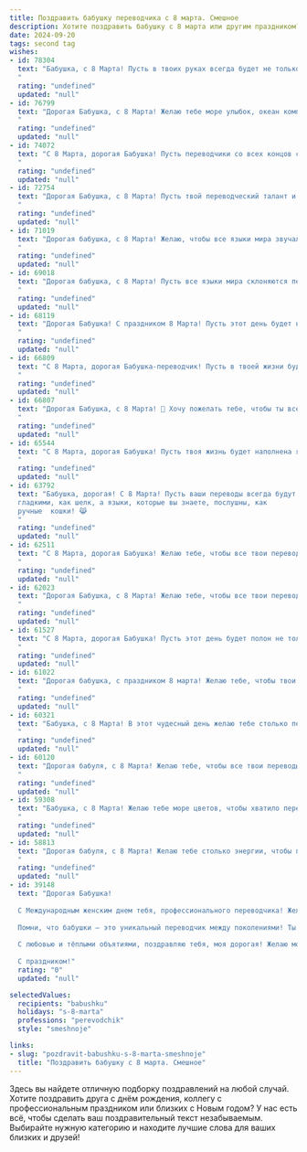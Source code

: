 ```yaml
---
title: Поздравить бабушку переводчика с 8 марта. Смешное
description: Хотите поздравить бабушку с 8 марта или другим праздником? Наш ИИ создаст незабываемое поздравление, а вы обязательно выделитесь среди других.  
date: 2024-09-20
tags: second tag
wishes:
- id: 78304
  text: "Бабушка, с 8 Марта! Пусть в твоих руках всегда будет не только словарь, но и большая шоколадка! 😉  Желаю тебе море языков, океан любви,  и чтобы все вокруг тебя понимали, даже если говорят на языке жестов!
  "
  rating: "undefined"
  updated: "null"
- id: 76799
  text: "Дорогая Бабушка, с 8 Марта! Желаю тебе море улыбок, океан комплиментов и, конечно, чтобы все твои переводы были безупречно точными, как твои слова любви! 😉
  "
  rating: "undefined"
  updated: "null"
- id: 74072
  text: "С 8 Марта, дорогая Бабушка! Пусть переводчики со всех концов света замирают в восхищении от твоих талантов, а сложные тексты подчиняются твоей воле, как дети! 😜
  "
  rating: "undefined"
  updated: "null"
- id: 72754
  text: "Дорогая Бабушка, с 8 Марта! Пусть твой переводческий талант и дальше бьет рекорды по количеству переведенных фраз, а твое чувство юмора по-прежнему остаётся незаменимым инструментом в борьбе с языковым барьером! 😉
  "
  rating: "undefined"
  updated: "null"
- id: 71019
  text: "Дорогая бабушка, с 8 Марта! Желаю, чтобы все языки мира звучали в твою честь, а переводы были всегда точными и без ошибок, как твои советы! 😉
  "
  rating: "undefined"
  updated: "null"
- id: 69018
  text: "Дорогая бабушка, с 8 Марта! Пусть все языки мира склоняются перед твоим мастерством перевода, а все слова - перед твоей мудростью! Надеюсь,  в этот день тебе не придется переводить с русского на \"бабушкино\" 😅
  "
  rating: "undefined"
  updated: "null"
- id: 68119
  text: "Дорогая Бабушка! С праздником 8 Марта! Пусть этот день будет наполнен не только мимозами и конфетами, но и интересными переводами с самых экзотических языков! 😉
  "
  rating: "undefined"
  updated: "null"
- id: 66809
  text: "С 8 Марта, дорогая Бабушка-переводчик! Пусть в твоей жизни будет как можно больше интересных языков, но, пожалуйста, не переводи на английский мой школьный дневник! 😉
  "
  rating: "undefined"
  updated: "null"
- id: 66807
  text: "Дорогая Бабушка, с 8 Марта! 🎉 Хочу пожелать тебе, чтобы ты всегда была на высоте, как и твои переводы! 😉  Пусть все твои \"переводы\" с житейского языка на бабушкин язык будут удачными, а \"декодирование\"  с внучачьего языка  — легким и приятным! 😄  Будь здорова, бодра и энергична! 🥂
  "
  rating: "undefined"
  updated: "null"
- id: 65544
  text: "С 8 Марта, дорогая Бабушка! Пусть твоя жизнь будет наполнена яркими красками, как слова в словаре, а твоя юность будет вечной, как бессмертный шедевр перевода!
  "
  rating: "undefined"
  updated: "null"
- id: 63792
  text: "Бабушка, дорогая! С 8 Марта! Пусть ваши переводы всегда будут
  гладкими, как шелк, а языки, которые вы знаете, послушны, как
  ручные  кошки! 😹
  "
  rating: "undefined"
  updated: "null"
- id: 62511
  text: "С 8 Марта, дорогая Бабушка! Желаю тебе, чтобы все твои переводы были удачными, а жизнь -  яркой, как самые красивые многоязычные цветы!
  "
  rating: "undefined"
  updated: "null"
- id: 62023
  text: "Дорогая Бабушка, с 8 Марта! Желаю тебе, чтобы все твои переводческие проекты были как гладкий, как шелковый перевод с французского, а твои слова были  так же ясны, как английский язык после уроков с настоящим  профессионалом, то есть с тобой! 😉
  "
  rating: "undefined"
  updated: "null"
- id: 61527
  text: "С 8 Марта, дорогая Бабушка! Пусть этот день будет полон не только цветов и комплиментов, но и самых забавных переводов - пусть ты будешь смеяться от души над очередным каламбуром или нелепым выражением! 💐😄
  "
  rating: "undefined"
  updated: "null"
- id: 61022
  text: "Дорогая бабушка, с праздником 8 марта! Желаю тебе, чтобы твои языковые способности всегда были на высоте, даже когда ты переводишь с \"бабушкиного\" на \"понятно-всем\"! 😉🎉
  "
  rating: "undefined"
  updated: "null"
- id: 60321
  text: "Бабушка, с 8 Марта! В этот чудесный день желаю тебе столько перевода, что голова пойдёт кругом! Но не от работы, а от любви, внимания и подарков! 😉
  "
  rating: "undefined"
  updated: "null"
- id: 60120
  text: "Дорогая бабуля, с 8 Марта! Желаю тебе, чтобы все твои переводы были настолько же гладкими и без ошибок, как твои пироги!  😉 Пусть твой день будет полон радости и весенних цветов, а язык не заплетается даже от самого крепкого чая! 💐
  "
  rating: "undefined"
  updated: "null"
- id: 59308
  text: "Бабушка, с 8 Марта! Желаю тебе море цветов, чтобы хватило перевести все их названия на разные языки! 😉
  "
  rating: "undefined"
  updated: "null"
- id: 58813
  text: "Дорогая бабуля, с 8 Марта! Желаю тебе столько энергии, чтобы перевести все мировые языки, и столько здоровья, чтобы пережить все языковые казусы! 😜
  "
  rating: "undefined"
  updated: "null"
- id: 39148
  text: "Дорогая Бабушка!
  
  С Международным женским днем тебя, профессионального переводчика! Желаю, чтобы в твоей жизни всегда были только позитивные переводы: из стресса в радость, из заботы в отдых и из печали в смех! Пусть твое сердце говорит на языке счастья, а улыбка — на диалекте любви!
  
  Помни, что бабушки — это уникальный переводчик между поколениями! Ты как Google Translate — только быстрее и с душой!
  
  С любовью и тёплыми объятиями, поздравляю тебя, моя дорогая! Желаю море счастья и океан здоровья! Пусть каждый твой день будет переведен на язык счастья!
  
  С праздником!"
  rating: "0"
  updated: "null"

selectedValues:
  recipients: "babushku"
  holidays: "s-8-marta"
  professions: "perevodchik"
  style: "smeshnoje"

links:
- slug: "pozdravit-babushku-s-8-marta-smeshnoje"
  title: "Поздравить бабушку с 8 марта. Смешное"
---
```


Здесь вы найдете отличную подборку поздравлений на любой случай. 
Хотите поздравить друга с днём рождения, коллегу с профессиональным праздником или близких с Новым годом? У нас есть всё, чтобы сделать ваш поздравительный текст незабываемым. Выбирайте нужную категорию и находите лучшие слова для ваших близких и друзей!
